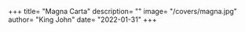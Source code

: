 +++
title= "Magna Carta"
description= ""
image= "/covers/magna.jpg"
author= "King John"
date= "2022-01-31"
+++ 
